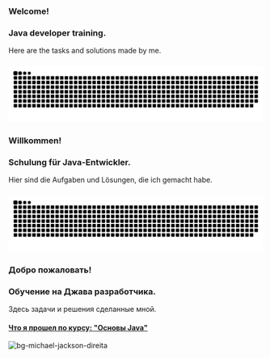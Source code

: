 ### Welcome! 
### Java developer training. 
Here are the tasks and solutions made by me. 
### ![](https://github.com/Platane/snk/raw/output/github-contribution-grid-snake.svg)
### Willkommen! 
### Schulung für Java-Entwickler. 
Hier sind die Aufgaben und Lösungen, die ich gemacht habe. 
### ![](https://github.com/Platane/snk/raw/output/github-contribution-grid-snake.svg)
### Добро пожаловать! 
### Обучение на Джава разработчика. 
Здесь задачи и решения сделанные мной. 
#### [Что я прошел по курсу: "Основы Java"](https://github.com/Maxim-Wilhelm/JAVA-Homeworks/blob/master/README.md)
![bg-michael-jackson-direita](https://user-images.githubusercontent.com/69854595/201497234-5a43612b-a660-4bc4-9320-0ca49711dd6c.gif)

